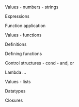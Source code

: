Values
	- numbers
	- strings

Expressions

Function application

Values
	- functions
	
Definitions
	
Defining functions

Control structures
	- cond
	- and, or
	 
Lambda ...

Values
	- lists
	

Datatypes

Closures

